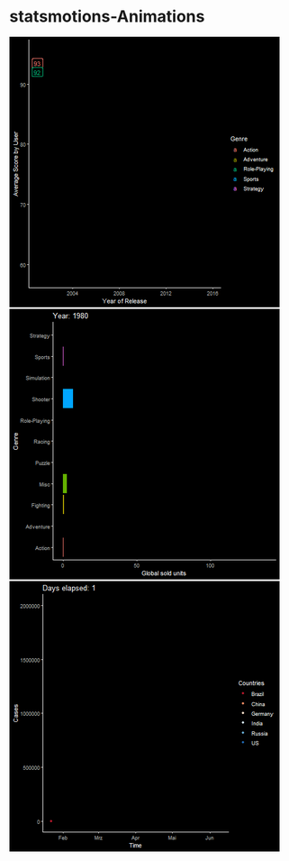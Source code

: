# statsmotions-Animations
![Alt Text](Global_Average_Score.gif)
![Alt Text](Global_Sold_Games.gif)
![Alt Text](file9ec22618ff.gif)

